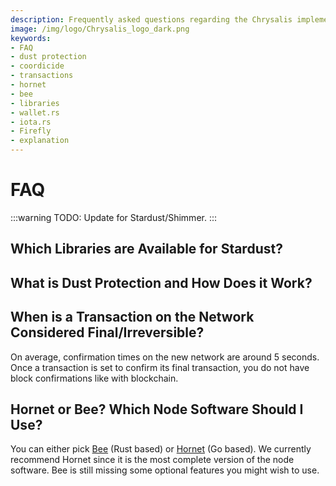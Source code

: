 ```yaml
---
description: Frequently asked questions regarding the Chrysalis implementation. 
image: /img/logo/Chrysalis_logo_dark.png
keywords:
- FAQ
- dust protection
- coordicide
- transactions
- hornet
- bee
- libraries
- wallet.rs
- iota.rs
- Firefly
- explanation
---
```

# FAQ

:::warning
TODO: Update for Stardust/Shimmer.
:::

## Which Libraries are Available for Stardust?

## What is Dust Protection and How Does it Work?

## When is a Transaction on the Network Considered Final/Irreversible?

On average, confirmation times on the new network are around 5 seconds. Once a transaction is set to confirm its final transaction, you do not have block confirmations like with blockchain.

## Hornet or Bee? Which Node Software Should I Use?

You can either pick [Bee](https://wiki.iota.org/bee/develop/getting_started/getting_started) (Rust based) or [Hornet](https://wiki.iota.org/hornet/develop/welcome) (Go based). We currently recommend Hornet since it is the most complete version of the node software. Bee is still missing some optional features you might wish to use.

